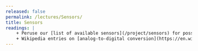 ```yaml
---
released: false
permalink: /lectures/Sensors/
title: Sensors
readings: |
    + Peruse our [list of available sensors](/project/sensors) for possible use in your project.
    + Wikipedia entries on [analog-to-digital conversion](https://en.wikipedia.org/wiki/Analog-to-digital_converter) and [pulse width modulation](https://en.wikipedia.org/wiki/Pulse-width_modulation).
---
```




